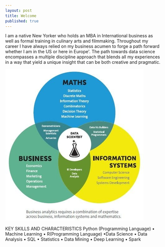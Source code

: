 ```yaml
---
layout: post
title: Welcome
published: true
---
```

I am a native New Yorker who holds an MBA in International business as well as formal training in culinary arts and filmmaking.  Throughout my career I have always relied on my business acumen to forge a path forward whether I am in the US or here in Europe'. The path towards data science encompasses a multiple discipline approach that blends all my experiences in a way that yield a unique insight that can be both creative and pragmatic. 

![DataSciba](/images/da_ba.jpg)

KEY SKILLS AND CHARACTERISTICS 
Python (Programming Language) • Machine Learning • R(Programming Language) •Data Science • Data Analysis • SQL • Statistics • Data Mining • Deep Learning • Spark
